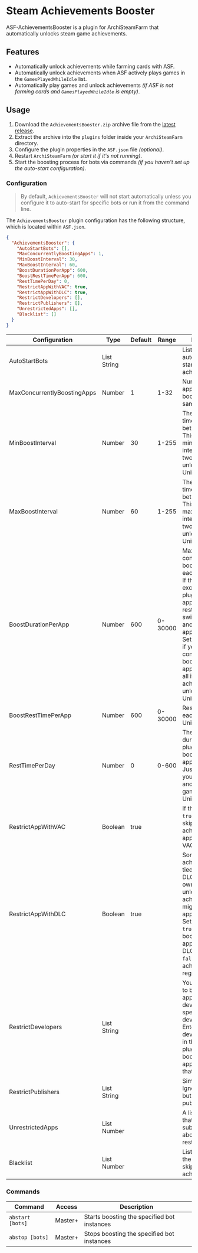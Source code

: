 # Steam Achievements Booster

ASF-AchievementsBooster is a plugin for ArchiSteamFarm that automatically unlocks steam game achievements.

## Features

- Automatically unlock achievements while farming cards with ASF. 
- Automatically unlock achievements when ASF actively plays games in the `GamesPlayedWhileIdle` list. 
- Automatically play games and unlock achievements *(if ASF is not farming cards and `GamesPlayedWhileIdle` is empty)*. 

## Usage

1. Download the `AchievementsBooster.zip` archive file from the [latest release](https://github.com/omyto/ASF-AchievementsBooster/releases/latest).
2. Extract the archive into the `plugins` folder inside your `ArchiSteamFarm` directory.
3. Configure the plugin properties in the `ASF.json` file _(optional)_.
4. Restart `ArchiSteamFarm` _(or start it if it's not running)_.
5. Start the boosting process for bots via commands _(if you haven't set up the auto-start configuration)_.

### Configuration

> By default, `AchievementsBooster` will not start automatically unless you configure it to auto-start for specific bots or run it from the command line.  

The `AchievementsBooster` plugin configuration has the following structure, which is located within `ASF.json`.

```json
{
  "AchievementsBooster": {
    "AutoStartBots": [],
    "MaxConcurrentlyBoostingApps": 1,
    "MinBoostInterval": 30,
    "MaxBoostInterval": 60,
    "BoostDurationPerApp": 600,
    "BoostRestTimePerApp": 600,
    "RestTimePerDay": 0,
    "RestrictAppWithVAC": true,
    "RestrictAppWithDLC": true,
    "RestrictDevelopers": [],
    "RestrictPublishers": [],
    "UnrestrictedApps": [],
    "Blacklist": []
  }
}
```


| Configuration               | Type        | Default | Range   | Description                                                                                                                                                                                                                                                                                                                     |
|-----------------------------|-------------|---------|---------|---------------------------------------------------------------------------------------------------------------------------------------------------------------------------------------------------------------------------------------------------------------------------------------------------------------------------------|
| AutoStartBots               | List String |         |         | List of bots that automatically start boosting achievements.                                                                                                                                                                                                                                                                    |
| MaxConcurrentlyBoostingApps | Number      | 1       | 1-32    | Number of applications boosting at the same time.                                                                                                                                                                                                                                                                               |
| MinBoostInterval            | Number      | 30      | 1-255   | The minimum time interval between boosts.<br>This is the minimum time interval between two achievement unlocks.<br>Unit: `minutes`.                                                                                                                                                                                             |
| MaxBoostInterval            | Number      | 60      | 1-255   | The maximum time interval between boosts.<br>This is the maximum time interval between two achievement unlocks.<br>Unit: `minutes`.                                                                                                                                                                                             |
| BoostDurationPerApp         | Number      | 600     | 0-30000 | Maximum continuous boosting time for each application.<br>If this duration is exceeded, the plugin will add the application to the resting list and switch to boosting another application.<br>Set the value to 0 if you want to continuously boost an application until all its achievements are unlocked.<br>Unit: `minutes`. |
| BoostRestTimePerApp         | Number      | 600     | 0-30000 | Resting time for each application.<br>Unit: `minutes`.                                                                                                                                                                                                                                                                          |
| RestTimePerDay              | Number      | 0       | 0-600   | The duration during which the plugin does not boost any application.<br>Just like when you go to sleep and stop playing games.<br>Unit: `minutes`.                                                                                                                                                                              |
| RestrictAppWithVAC          | Boolean     | true    |         | If the value is `true`, plugin will skip unlocking achievements for applications with VAC.                                                                                                                                                                                                                                      |
| RestrictAppWithDLC          | Boolean     | true    |         | Some achievements are tied to specific DLCs. If you don't own the DLC, unlocking these achievements might not be appropriate.<br>Set the value to `true` to skip boosting for applications with DLCs, or set it to `false` to unlock all achievements regardless.                                                               |
| RestrictDevelopers          | List String |         |         | You may not want to boost certain applications developed by a specific developer.<br>Enter the developer's name in this list, and the plugin will skip boosting any applications by that developer.                                                                                                                             |
| RestrictPublishers          | List String |         |         | Similar to IgnoreDevelopers, but this list is for publishers.                                                                                                                                                                                                                                                                   |
| UnrestrictedApps            | List Number |         |         | A list of app IDs that will not be subject to the above restrictions.                                                                                                                                                                                                                                                           |
| Blacklist                   | List Number |         |         | List of appIDs that the plugin will skip boosting achievements.                                                                                                                                                                                                                                                                 |

### Commands

| Command          | Access  | Description                                 |
| ---------------- | ------- | ------------------------------------------- |
| `abstart [bots]` | Master+ | Starts boosting the specified bot instances |
| `abstop [bots]`  | Master+ | Stops boosting the specified bot instances  |
